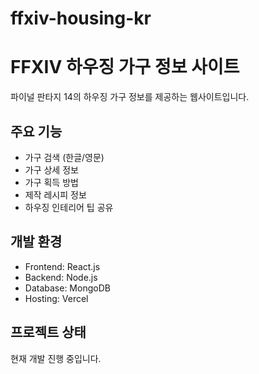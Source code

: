 # ffxiv-housing-kr
# FFXIV 하우징 가구 정보 사이트

파이널 판타지 14의 하우징 가구 정보를 제공하는 웹사이트입니다.

## 주요 기능

- 가구 검색 (한글/영문)
- 가구 상세 정보
- 가구 획득 방법
- 제작 레시피 정보
- 하우징 인테리어 팁 공유

## 개발 환경

- Frontend: React.js
- Backend: Node.js
- Database: MongoDB
- Hosting: Vercel

## 프로젝트 상태

현재 개발 진행 중입니다.

